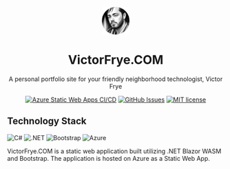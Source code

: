 <div align="center">
    <img src="src\Client\wwwroot\images\profile.png" alt="profile of Victor Frye" height="64" width="64" />
    <h1>VictorFrye.COM</h1>
    <p>A personal portfolio site for your friendly neighborhood technologist, Victor Frye</p>
</div>

<div align="center">

[![Azure Static Web Apps CI/CD](https://github.com/victorfrye/dotcom/actions/workflows/azure-swa.yml/badge.svg)](https://github.com/victorfrye/dotcom/actions/workflows/azure-swa.yml)
[![GitHub Issues](https://img.shields.io/github/issues/victorfrye/dotcom)](https://github.com/victorfrye/dotcom/issues)
[![MIT license](https://img.shields.io/badge/License-MIT-blue.svg)](/LICENSE)

</div>

## Technology Stack

<p align="left">
    <a href="https://dotnet.microsoft.com/en-us/languages/csharp" target="_blank" rel="noreferrer" style="text-decoration: none;">
        <img src="https://raw.githubusercontent.com/victorfrye/victorfrye/main/images/csharp.svg" width="36" height="36" alt="C#" />
    </a>
    <a href="https://dotnet.microsoft.com/en-us/" target="_blank" rel="noreferrer" style="text-decoration: none;">
        <img src="https://raw.githubusercontent.com/victorfrye/victorfrye/main/images/dotnet.svg" width="36" height="36" alt=".NET" />
    </a>
    <a href="https://getbootstrap.com/" target="_blank" rel="noreferrer" style="text-decoration: none;">
        <img src="https://raw.githubusercontent.com/victorfrye/victorfrye/main/images/bootstrap.svg" width="36" height="36" alt="Bootstrap" />
    </a>
    <a href="https://azure.microsoft.com/en-us/" target="_blank" rel="noreferrer" style="text-decoration: none;">
        <img src="https://raw.githubusercontent.com/victorfrye/victorfrye/main/images/azure.svg" width="36" height="36" alt="Azure" />
    </a>
</p>

VictorFrye.COM is a static web application built utilizing .NET Blazor WASM and Bootstrap. The application is hosted on Azure as a Static Web App.
